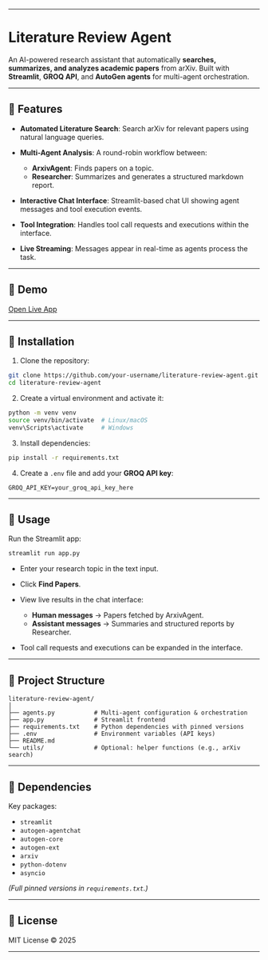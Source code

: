 
---

# Literature Review Agent

An AI-powered research assistant that automatically **searches, summarizes, and analyzes academic papers** from arXiv. Built with **Streamlit**, **GROQ API**, and **AutoGen agents** for multi-agent orchestration.

---

## 🔹 Features

* **Automated Literature Search**: Search arXiv for relevant papers using natural language queries.
* **Multi-Agent Analysis**: A round-robin workflow between:

  * **ArxivAgent**: Finds papers on a topic.
  * **Researcher**: Summarizes and generates a structured markdown report.
* **Interactive Chat Interface**: Streamlit-based chat UI showing agent messages and tool execution events.
* **Tool Integration**: Handles tool call requests and executions within the interface.
* **Live Streaming**: Messages appear in real-time as agents process the task.

---

## 🔹 Demo

[Open Live App](https://ai-agent-to-hunt-and-summarize-research-papers-nyycihyvq9nbnzj.streamlit.app/)

---

## 🔹 Installation

1. Clone the repository:

```bash
git clone https://github.com/your-username/literature-review-agent.git
cd literature-review-agent
```

2. Create a virtual environment and activate it:

```bash
python -m venv venv
source venv/bin/activate  # Linux/macOS
venv\Scripts\activate     # Windows
```

3. Install dependencies:

```bash
pip install -r requirements.txt
```

4. Create a `.env` file and add your **GROQ API key**:

```
GROQ_API_KEY=your_groq_api_key_here
```

---

## 🔹 Usage

Run the Streamlit app:

```bash
streamlit run app.py
```

* Enter your research topic in the text input.
* Click **Find Papers**.
* View live results in the chat interface:

  * **Human messages** → Papers fetched by ArxivAgent.
  * **Assistant messages** → Summaries and structured reports by Researcher.
* Tool call requests and executions can be expanded in the interface.

---

## 🔹 Project Structure

```
literature-review-agent/
│
├── agents.py           # Multi-agent configuration & orchestration
├── app.py              # Streamlit frontend
├── requirements.txt    # Python dependencies with pinned versions
├── .env                # Environment variables (API keys)
├── README.md
└── utils/              # Optional: helper functions (e.g., arXiv search)
```

---

## 🔹 Dependencies

Key packages:

* `streamlit`
* `autogen-agentchat`
* `autogen-core`
* `autogen-ext`
* `arxiv`
* `python-dotenv`
* `asyncio`

*(Full pinned versions in `requirements.txt`.)*


---

## 🔹 License

MIT License © 2025

---


